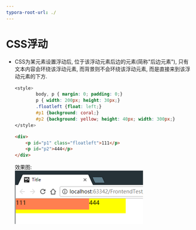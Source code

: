 ```yaml
---
typora-root-url: ./
---
```


# CSS浮动

- CSS为某元素设置浮动后, 位于该浮动元素后边的元素(简称"后边元素"), 只有文本内容会环绕该浮动元素, 而背景则不会环绕该浮动元素, 而是直接来到该浮动元素的下方.

  ```css
  <style>
          body, p { margin: 0; padding: 0;}
          p { width: 200px; height: 30px;}
          .floatleft {float: left;}
          #p1 {background: coral;}
          #p2 {background: yellow; height: 40px; width: 300px;}
  </style>
  ```

  ```html
  <div>
      <p id="p1" class="floatleft">111</p>
      <p id="p2">444</p>
  </div>
  ```

  效果图:   
  ![css_float_1](/img/css_float_1.png)

  ​